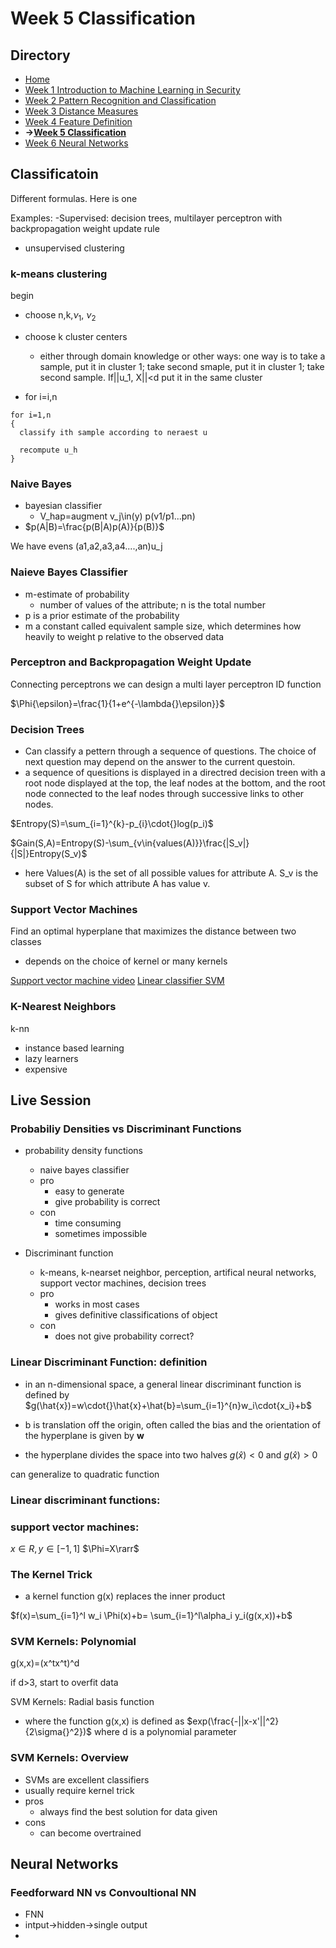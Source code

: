 # Week 5 Classification

## Directory
- [Home](/README.md#table-of-contents)
- [Week 1 Introduction to Machine Learning in Security](/week1/README.md#week-1-introduction-to-machine-learning-in-security)
- [Week 2 Pattern Recognition and Classification](/week2/README.md#week-2-pattern-recognition-and-classificatoin)
- [Week 3 Distance Measures](/week3/README.md#week-3-distance-measures)
- [Week 4 Feature Definition](/week4/README.md#week-4-feature-definition)
- **&rarr;[Week 5 Classification](/week5/README.md#week-5-classification)**
- [Week 6 Neural Networks](/week6/README.md#week-6-neural-networks)


## Classificatoin
Different formulas. Here is one

Examples:
-Supervised: decision trees, multilayer perceptron with backpropagation weight update rule
- unsupervised clustering


### k-means clustering
begin
- choose n,k,$\nu_1$, $\nu_2$
- choose k cluster centers
  - either through domain knowledge or other ways: one way is to take a sample, put it in cluster 1; take second smaple, put it in cluster 1; take second sample. If||u_1, X||<d put it in the same cluster

- for i=i,n
```
for i=1,n
{
  classify ith sample according to neraest u

  recompute u_h
}
```

### Naive Bayes
- bayesian classifier
  - V_hap=augment v_j\in(y) p(v1/p1...pn)
- $p(A|B)=\frac{p(B|A)p(A)}{p(B)}$

We have evens (a1,a2,a3,a4....,an)u_j

### Naieve Bayes Classifier

- m-estimate of probability
  - number of values of the attribute; n is the total number
- p is a prior estimate of the probability
- m a constant called equivalent sample size, which determines how heavily to weight p relative to the observed data


### Perceptron and Backpropagation Weight Update

Connecting perceptrons we can design a multi layer perceptron
ID function

$\Phi{\epsilon}=\frac{1}{1+e^{-\lambda{}\epsilon}}$

### Decision Trees
- Can classify a pettern through a sequence of questions. The choice of next question may depend on the answer to the current questoin.
- a sequence of quesitions is displayed in a directred decision treen with a root node displayed at the top, the leaf nodes at the bottom, and the root node connected to the leaf nodes through successive links to other nodes.

$Entropy(S)=\sum_{i=1}^{k}-p_{i}\cdot{}log(p_i)$

$Gain(S,A)=Entropy(S)-\sum_{v\in{values(A)}}\frac{|S_v|}{|S|}Entropy(S_v)$
- here Values(A) is the set of all possible values for attribute A. S_v is the subset of S for which attribute A has value v.

### Support Vector Machines

Find an optimal hyperplane that maximizes the distance between two classes
- depends on the choice of kernel or many kernels

[Support vector machine video](https://www.youtube.com/watch?v=LXGaYVXkGtg&list=WL&index=4)
[Linear classifier SVM](https://www.youtube.com/watch?v=IOetFPgsMUc)

### K-Nearest Neighbors
k-nn

- instance based learning
- lazy learners
- expensive

## Live Session

### Probabiliy Densities vs Discriminant Functions
- probability density functions
  - naive bayes classifier
  - pro
    - easy to generate
    - give probability is correct
  - con
    - time consuming
    - sometimes impossible

- Discriminant function
  - k-means, k-nearset neighbor, perception, artifical neural networks, support vector machines, decision trees
  - pro
    - works in most cases
    - gives definitive classifications of object
  - con
    - does not give probability correct?

### Linear Discriminant Function: definition

- in an n-dimensional space, a general linear discriminant function is defined by
$g(\hat{x})=w\cdot{}\hat{x}+\hat{b}=\sum_{i=1}^{n}w_i\cdot{x_i}+b$

- b is translation off the origin, often called the bias and the orientation of the hyperplane is given by **w**

- the hyperplane divides the space into two halves 
$g(\hat{x})<0$ and $g(\hat{x})>0$

can generalize to quadratic function

### Linear discriminant functions:

### support vector machines:

$x\in{R},y\in[-1,1]$
$\Phi=X\rarr$

### The Kernel Trick
- a kernel function g(x) replaces the inner product

$f(x)=\sum_{i=1}^l w_i \Phi(x)+b= \sum_{i=1}^l\alpha_i y_i(g(x,x))+b$

### SVM Kernels: Polynomial
g(x,x)=(x^tx^t)^d

if d>3, start to overfit data

SVM Kernels: Radial basis function
- where the function g(x,x) is defined as $exp(\frac{-||x-x'||^2}{2\sigma{}^2})$
where d is a polynomial parameter

### SVM Kernels: Overview
- SVMs are excellent classifiers
- usually require kernel trick
- pros
  - always find the best solution for data given
- cons
  - can become overtrained


## Neural Networks
### Feedforward NN vs Convoultional NN

- FNN
- intput&rarr;hidden&rarr;single output
- 